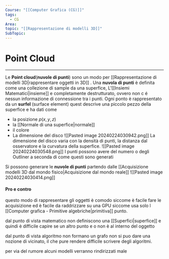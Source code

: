 ```yaml
---
Course: "[[Computer Grafica (CG)]]"
tags:
  - CG
Area: 
topic: "[[Rappresentazione di modelli 3D]]"
SubTopic:
---
```


# Point Cloud
---
Le __Point cloud__(__nuvole di punti__) sono un modo per [[Rappresentazione di modelli 3D|rappresentare oggetti in 3D]] .
Una __nuvola di punti__ è definita come una collezione di sample da una superfice, L'[[Insiemi Matematici|insieme]] e completamente destrutturato, ovvero non c é nessun informazione di connessione tra i punti.
Ogni ponto è rappresentato da un __surfel__ (surface element) quest descrive una piccolo pezzo della superfice e ha dati come 
- la posizione $p(x,y,z)$ 
- la [[Normale di una superfice|normale]] 
- il colore
- La dimensione del disco
![[Pasted image 20240224030942.png]]
La dimensione del disco varia con la densità di punti, la distanza dal osservatore e la curvatura della superfice. 
![[Pasted image 20240224030548.png]]
I punti possono avere del numero o degli Outliner a seconda di come questi sono generati 

Si possono generare le __nuvole di punti__ partendo dalle [[Acquisizione modelli 3D dal mondo fisico|Acquisizione dal mondo reale]] 
![[Pasted image 20240224030414.png]]


#### Pro e contro
questo modo di rappresentare gli oggetti è comodo siccome è facile fare le acquisizione ed è facile da raddrizzare su una GPU siccome usa solo l [[Computer grafica - Primitive algebriche|primitiva]] punto.

dal punto di vista matematico non definiscono una [[Superfici|superfice]] e quindi è difficile capire se un altro punto e o non è al interno del oggetto

dal punto di vista algoritmo non formano un grafo non si puo dare una nozione di vicinato, il che pure rendere difficile scrivere degli algoritmi.

per via del rumore alcuni modelli verranno rindirizzati male